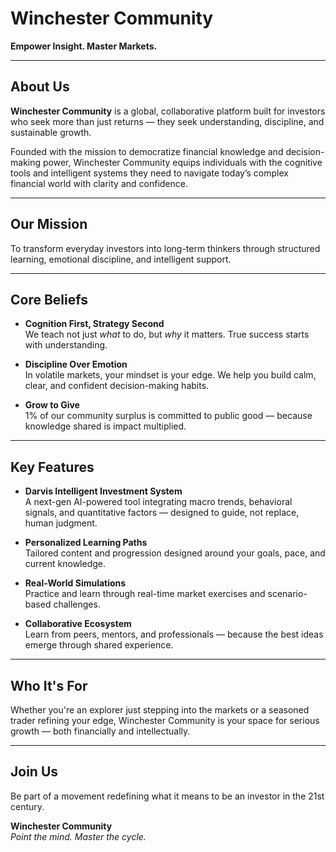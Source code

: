 # Winchester Community

**Empower Insight. Master Markets.**

---

## About Us

**Winchester Community** is a global, collaborative platform built for investors who seek more than just returns — they seek understanding, discipline, and sustainable growth.

Founded with the mission to democratize financial knowledge and decision-making power, Winchester Community equips individuals with the cognitive tools and intelligent systems they need to navigate today’s complex financial world with clarity and confidence.

---

## Our Mission

To transform everyday investors into long-term thinkers through structured learning, emotional discipline, and intelligent support.

---

## Core Beliefs

- **Cognition First, Strategy Second**  
  We teach not just *what* to do, but *why* it matters. True success starts with understanding.

- **Discipline Over Emotion**  
  In volatile markets, your mindset is your edge. We help you build calm, clear, and confident decision-making habits.

- **Grow to Give**  
  1% of our community surplus is committed to public good — because knowledge shared is impact multiplied.

---

## Key Features

- **Darvis Intelligent Investment System**  
  A next-gen AI-powered tool integrating macro trends, behavioral signals, and quantitative factors — designed to guide, not replace, human judgment.

- **Personalized Learning Paths**  
  Tailored content and progression designed around your goals, pace, and current knowledge.

- **Real-World Simulations**  
  Practice and learn through real-time market exercises and scenario-based challenges.

- **Collaborative Ecosystem**  
  Learn from peers, mentors, and professionals — because the best ideas emerge through shared experience.

---

## Who It's For

Whether you're an explorer just stepping into the markets or a seasoned trader refining your edge, Winchester Community is your space for serious growth — both financially and intellectually.

---

## Join Us

Be part of a movement redefining what it means to be an investor in the 21st century.

**Winchester Community**  
*Point the mind. Master the cycle.*
